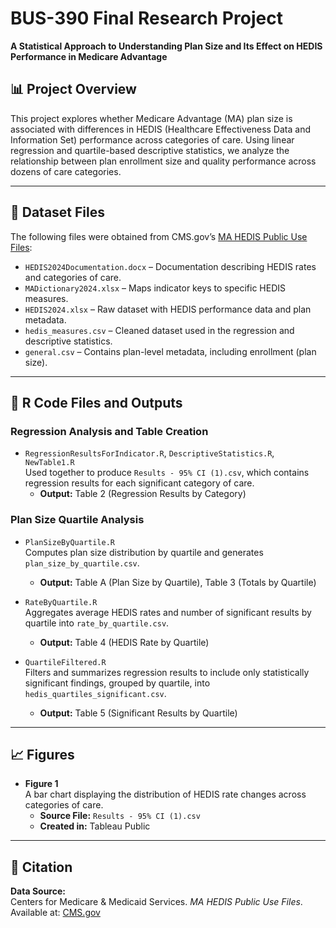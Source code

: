 # BUS-390 Final Research Project  
**A Statistical Approach to Understanding Plan Size and Its Effect on HEDIS Performance in Medicare Advantage**

## 📊 Project Overview
This project explores whether Medicare Advantage (MA) plan size is associated with differences in HEDIS (Healthcare Effectiveness Data and Information Set) performance across categories of care. Using linear regression and quartile-based descriptive statistics, we analyze the relationship between plan enrollment size and quality performance across dozens of care categories.

---

## 📁 Dataset Files

The following files were obtained from CMS.gov’s [MA HEDIS Public Use Files](https://www.cms.gov/data-research/statistics-trends-and-reports/medicare-advantagepart-d-contract-and-enrollment-data/ma-hedis-public-use-files/ma-hedis-public-use-files-0):

- `HEDIS2024Documentation.docx` – Documentation describing HEDIS rates and categories of care.
- `MADictionary2024.xlsx` – Maps indicator keys to specific HEDIS measures.
- `HEDIS2024.xlsx` – Raw dataset with HEDIS performance data and plan metadata.
- `hedis_measures.csv` – Cleaned dataset used in the regression and descriptive statistics.
- `general.csv` – Contains plan-level metadata, including enrollment (plan size).

---

## 📂 R Code Files and Outputs

### Regression Analysis and Table Creation

- `RegressionResultsForIndicator.R`, `DescriptiveStatistics.R`, `NewTable1.R`  
  Used together to produce `Results - 95% CI (1).csv`, which contains regression results for each significant category of care.  
  - **Output:** Table 2 (Regression Results by Category)

### Plan Size Quartile Analysis

- `PlanSizeByQuartile.R`  
  Computes plan size distribution by quartile and generates `plan_size_by_quartile.csv`.  
  - **Output:** Table A (Plan Size by Quartile), Table 3 (Totals by Quartile)

- `RateByQuartile.R`  
  Aggregates average HEDIS rates and number of significant results by quartile into `rate_by_quartile.csv`.  
  - **Output:** Table 4 (HEDIS Rate by Quartile)

- `QuartileFiltered.R`  
  Filters and summarizes regression results to include only statistically significant findings, grouped by quartile, into `hedis_quartiles_significant.csv`.  
  - **Output:** Table 5 (Significant Results by Quartile)

---

## 📈 Figures

- **Figure 1**  
  A bar chart displaying the distribution of HEDIS rate changes across categories of care.  
  - **Source File:** `Results - 95% CI (1).csv`  
  - **Created in:** Tableau Public

---

## 📌 Citation

**Data Source:**  
Centers for Medicare & Medicaid Services. *MA HEDIS Public Use Files*.  
Available at: [CMS.gov](https://www.cms.gov/data-research/statistics-trends-and-reports/medicare-advantagepart-d-contract-and-enrollment-data/ma-hedis-public-use-files/ma-hedis-public-use-files-0)
